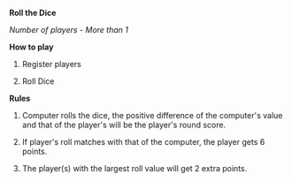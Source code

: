 **Roll the Dice**

_Number of players - More than 1_


**How to play**

1. Register players

2. Roll Dice


**Rules**

1. Computer rolls the dice, the positive difference of the computer's value and that of the player's will be the player's round score.

2. If player's roll matches with that of the computer, the player gets 6 points.

3. The player(s) with the largest roll value will get 2 extra points.

